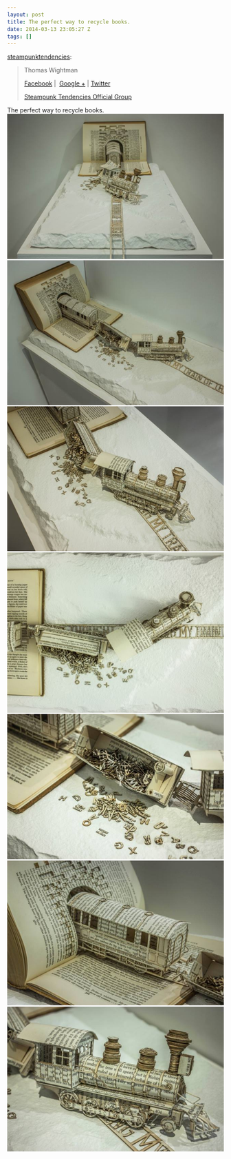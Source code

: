 ```yaml
---
layout: post
title: The perfect way to recycle books.
date: 2014-03-13 23:05:27 Z
tags: []
---
```

[steampunktendencies](http://www.steampunktendencies.com/post/79493725782/thomas-wightman-facebook-google):

> Thomas Wightman
> 
> [Facebook](https://www.facebook.com/SteampunkTendencies "Steampunk Tendencies on Facebook") |  [Google +](https://www.google.com/+Steampunktendencies "Steampunk Tendencies on Facebook") | [Twitter](https://twitter.com/Steampunk_T "Steampunk Tendencies on Facebook")
> 
> [Steampunk Tendencies Official Group](https://www.facebook.com/groups/steampunktendencies/permalink/634841706570269 "Steampunk Tendencies on Facebook")

The perfect way to recycle books.
![](/media/2014/03/79500143543_0.jpg)
![](/media/2014/03/79500143543_1.jpg)
![](/media/2014/03/79500143543_2.jpg)
![](/media/2014/03/79500143543_3.jpg)
![](/media/2014/03/79500143543_4.jpg)
![](/media/2014/03/79500143543_5.jpg)
![](/media/2014/03/79500143543_6.jpg)
